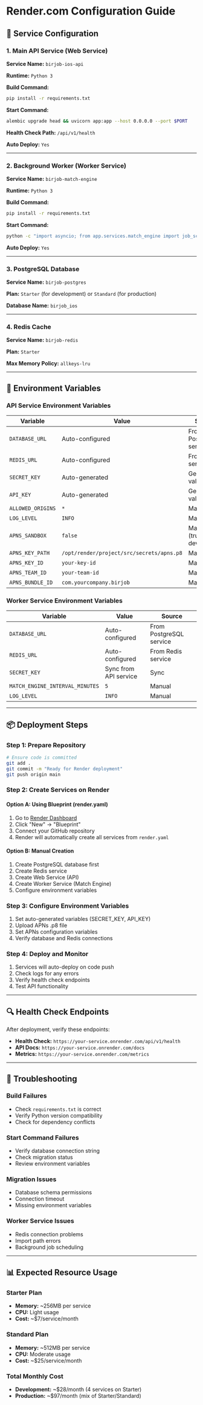 # Render.com Configuration Guide

## 🚀 Service Configuration

### 1. Main API Service (Web Service)

**Service Name:** `birjob-ios-api`

**Runtime:** `Python 3`

**Build Command:**
```bash
pip install -r requirements.txt
```

**Start Command:**
```bash
alembic upgrade head && uvicorn app:app --host 0.0.0.0 --port $PORT
```

**Health Check Path:** `/api/v1/health`

**Auto Deploy:** `Yes`

---

### 2. Background Worker (Worker Service)

**Service Name:** `birjob-match-engine`

**Runtime:** `Python 3`

**Build Command:**
```bash
pip install -r requirements.txt
```

**Start Command:**
```bash
python -c "import asyncio; from app.services.match_engine import job_scheduler; asyncio.run(job_scheduler.start())"
```

**Auto Deploy:** `Yes`

---

### 3. PostgreSQL Database

**Service Name:** `birjob-postgres`

**Plan:** `Starter` (for development) or `Standard` (for production)

**Database Name:** `birjob_ios`

---

### 4. Redis Cache

**Service Name:** `birjob-redis`

**Plan:** `Starter`

**Max Memory Policy:** `allkeys-lru`

---

## 🔧 Environment Variables

### API Service Environment Variables

| Variable | Value | Source |
|----------|-------|---------|
| `DATABASE_URL` | Auto-configured | From PostgreSQL service |
| `REDIS_URL` | Auto-configured | From Redis service |
| `SECRET_KEY` | Auto-generated | Generate value |
| `API_KEY` | Auto-generated | Generate value |
| `ALLOWED_ORIGINS` | `*` | Manual |
| `LOG_LEVEL` | `INFO` | Manual |
| `APNS_SANDBOX` | `false` | Manual (true for dev) |
| `APNS_KEY_PATH` | `/opt/render/project/src/secrets/apns.p8` | Manual |
| `APNS_KEY_ID` | `your-key-id` | Manual |
| `APNS_TEAM_ID` | `your-team-id` | Manual |
| `APNS_BUNDLE_ID` | `com.yourcompany.birjob` | Manual |

### Worker Service Environment Variables

| Variable | Value | Source |
|----------|-------|---------|
| `DATABASE_URL` | Auto-configured | From PostgreSQL service |
| `REDIS_URL` | Auto-configured | From Redis service |
| `SECRET_KEY` | Sync from API service | Sync |
| `MATCH_ENGINE_INTERVAL_MINUTES` | `5` | Manual |
| `LOG_LEVEL` | `INFO` | Manual |

---

## 📦 Deployment Steps

### Step 1: Prepare Repository
```bash
# Ensure code is committed
git add .
git commit -m "Ready for Render deployment"
git push origin main
```

### Step 2: Create Services on Render

#### Option A: Using Blueprint (render.yaml)
1. Go to [Render Dashboard](https://dashboard.render.com)
2. Click "New" → "Blueprint"
3. Connect your GitHub repository
4. Render will automatically create all services from `render.yaml`

#### Option B: Manual Creation
1. Create PostgreSQL database first
2. Create Redis service
3. Create Web Service (API)
4. Create Worker Service (Match Engine)
5. Configure environment variables

### Step 3: Configure Environment Variables
1. Set auto-generated variables (SECRET_KEY, API_KEY)
2. Upload APNs .p8 file
3. Set APNs configuration variables
4. Verify database and Redis connections

### Step 4: Deploy and Monitor
1. Services will auto-deploy on code push
2. Check logs for any errors
3. Verify health check endpoints
4. Test API functionality

---

## 🔍 Health Check Endpoints

After deployment, verify these endpoints:

- **Health Check:** `https://your-service.onrender.com/api/v1/health`
- **API Docs:** `https://your-service.onrender.com/docs`
- **Metrics:** `https://your-service.onrender.com/metrics`

---

## 🐛 Troubleshooting

### Build Failures
- Check `requirements.txt` is correct
- Verify Python version compatibility
- Check for dependency conflicts

### Start Command Failures
- Verify database connection string
- Check migration status
- Review environment variables

### Migration Issues
- Database schema permissions
- Connection timeout
- Missing environment variables

### Worker Service Issues
- Redis connection problems
- Import path errors
- Background job scheduling

---

## 📊 Expected Resource Usage

### Starter Plan
- **Memory:** ~256MB per service
- **CPU:** Light usage
- **Cost:** ~$7/service/month

### Standard Plan
- **Memory:** ~512MB per service
- **CPU:** Moderate usage
- **Cost:** ~$25/service/month

### Total Monthly Cost
- **Development:** ~$28/month (4 services on Starter)
- **Production:** ~$97/month (mix of Starter/Standard)